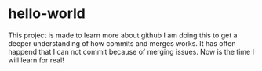 # hello-world
This project is made to learn more about github
I am doing this to get a deeper understanding of how commits and merges works. It has often happend that I can not commit because of merging issues. Now is the time I will learn for real!

